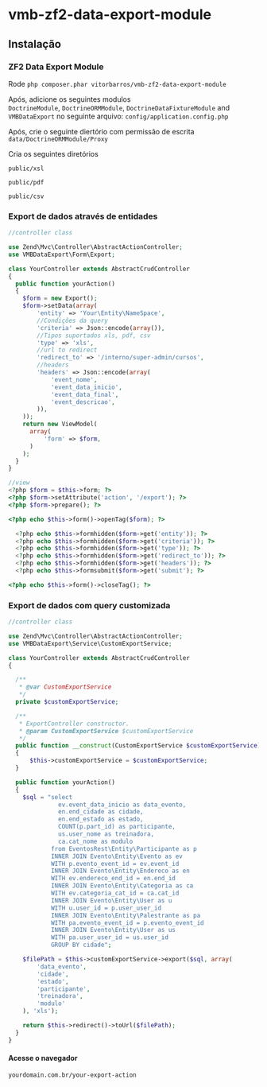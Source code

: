 # vmb-zf2-data-export-module

## Instalação

### ZF2 Data Export Module

Rode
`php composer.phar vitorbarros/vmb-zf2-data-export-module`

Após, adicione os seguintes modulos  
`DoctrineModule`, `DoctrineORMModule`, `DoctrineDataFixtureModule` and `VMBDataExport` no seguinte arquivo: `config/application.config.php`

Após, crie o seguinte diertório com permissão de escrita
`data/DoctrineORMModule/Proxy`

Cria os seguintes diretórios

`public/xsl`

`public/pdf`

`public/csv`

### Export de dados através de entidades

```php
//controller class

use Zend\Mvc\Controller\AbstractActionController;
use VMBDataExport\Form\Export;

class YourController extends AbstractCrudController
{
  public function yourAction()
  {
    $form = new Export();
    $form->setData(array(
        'entity' => 'Your\Entity\NameSpace',
        //Condições da query
        'criteria' => Json::encode(array()),
        //Tipos suportados xls, pdf, csv
        'type' => 'xls',
        //url to redirect
        'redirect_to' => '/interno/super-admin/cursos',
        //headers
        'headers' => Json::encode(array(
            'event_nome',
            'event_data_inicio',
            'event_data_final',
            'event_descricao',
        )),
    ));
    return new ViewModel(
      array(
          'form' => $form,
      )
    );
  }
}

//view
<?php $form = $this->form; ?>
<?php $form->setAttribute('action', '/export'); ?>
<?php $form->prepare(); ?>

<?php echo $this->form()->openTag($form); ?>

  <?php echo $this->formhidden($form->get('entity')); ?>
  <?php echo $this->formhidden($form->get('criteria')); ?>
  <?php echo $this->formhidden($form->get('type')); ?>
  <?php echo $this->formhidden($form->get('redirect_to')); ?>
  <?php echo $this->formhidden($form->get('headers')); ?>
  <?php echo $this->formsubmit($form->get('submit'); ?>

<?php echo $this->form()->closeTag(); ?>

```

### Export de dados com query customizada

```php
//controller class

use Zend\Mvc\Controller\AbstractActionController;
use VMBDataExport\Service\CustomExportService;

class YourController extends AbstractCrudController
{

  /**
   * @var CustomExportService
   */
  private $customExportService;

  /**
   * ExportController constructor.
   * @param CustomExportService $customExportService
   */
  public function __construct(CustomExportService $customExportService)
  {
      $this->customExportService = $customExportService;
  }

  public function yourAction()
  {
    $sql = "select
              ev.event_data_inicio as data_evento,
              en.end_cidade as cidade,
              en.end_estado as estado,
              COUNT(p.part_id) as participante,
              us.user_nome as treinadora,
              ca.cat_nome as modulo
            from EventosRest\Entity\Participante as p
            INNER JOIN Evento\Entity\Evento as ev
            WITH p.evento_event_id = ev.event_id
            INNER JOIN Evento\Entity\Endereco as en
            WITH ev.endereco_end_id = en.end_id
            INNER JOIN Evento\Entity\Categoria as ca
            WITH ev.categoria_cat_id = ca.cat_id
            INNER JOIN Evento\Entity\User as u 
            WITH u.user_id = p.user_user_id
            INNER JOIN Evento\Entity\Palestrante as pa
            WITH pa.evento_event_id = p.evento_event_id
            INNER JOIN Evento\Entity\User as us
            WITH pa.user_user_id = us.user_id
            GROUP BY cidade";

    $filePath = $this->customExportService->export($sql, array(
        'data_evento',
        'cidade',
        'estado',
        'participante',
        'treinadora',
        'modulo'
    ), 'xls');

    return $this->redirect()->toUrl($filePath);
  }
}

```
#### Acesse o navegador
`yourdomain.com.br/your-export-action`







